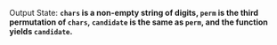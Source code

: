 Output State: **`chars` is a non-empty string of digits, `perm` is the third permutation of `chars`, `candidate` is the same as `perm`, and the function yields `candidate`.**